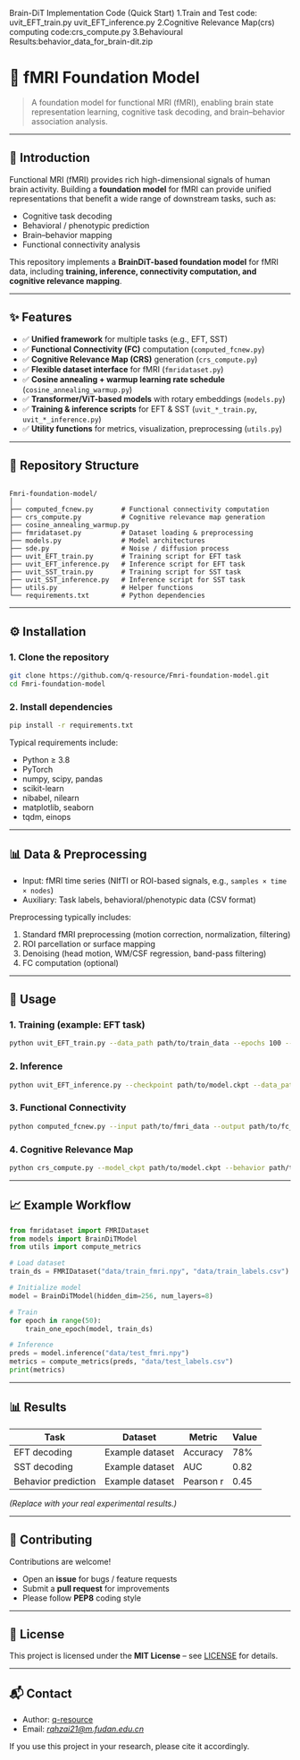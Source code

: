 Brain-DiT Implementation Code (Quick Start)
1.Train and Test code: uvit_EFT_train.py uvit_EFT_inference.py
2.Cognitive Relevance Map(crs) computing code:crs_compute.py
3.Behavioural Results:behavior_data_for_brain-dit.zip

# 🧠 fMRI Foundation Model

> A foundation model for functional MRI (fMRI), enabling brain state representation learning, cognitive task decoding, and brain–behavior association analysis.

---

## 📌 Introduction

Functional MRI (fMRI) provides rich high-dimensional signals of human brain activity. Building a **foundation model** for fMRI can provide unified representations that benefit a wide range of downstream tasks, such as:

- Cognitive task decoding  
- Behavioral / phenotypic prediction  
- Brain–behavior mapping  
- Functional connectivity analysis  

This repository implements a **BrainDiT-based foundation model** for fMRI data, including **training, inference, connectivity computation, and cognitive relevance mapping**.

---

## ✨ Features

- ✅ **Unified framework** for multiple tasks (e.g., EFT, SST)  
- ✅ **Functional Connectivity (FC)** computation (`computed_fcnew.py`)  
- ✅ **Cognitive Relevance Map (CRS)** generation (`crs_compute.py`)  
- ✅ **Flexible dataset interface** for fMRI (`fmridataset.py`)  
- ✅ **Cosine annealing + warmup learning rate schedule** (`cosine_annealing_warmup.py`)  
- ✅ **Transformer/ViT-based models** with rotary embeddings (`models.py`)  
- ✅ **Training & inference scripts** for EFT & SST (`uvit_*_train.py`, `uvit_*_inference.py`)  
- ✅ **Utility functions** for metrics, visualization, preprocessing (`utils.py`)  

---

## 📂 Repository Structure

```

Fmri-foundation-model/
│
├── computed_fcnew.py       # Functional connectivity computation
├── crs_compute.py          # Cognitive relevance map generation
├── cosine_annealing_warmup.py
├── fmridataset.py          # Dataset loading & preprocessing
├── models.py               # Model architectures
├── sde.py                  # Noise / diffusion process
├── uvit_EFT_train.py       # Training script for EFT task
├── uvit_EFT_inference.py   # Inference script for EFT task
├── uvit_SST_train.py       # Training script for SST task
├── uvit_SST_inference.py   # Inference script for SST task
├── utils.py                # Helper functions
└── requirements.txt        # Python dependencies

````

---

## ⚙️ Installation

### 1. Clone the repository

```bash
git clone https://github.com/q-resource/Fmri-foundation-model.git
cd Fmri-foundation-model
````

### 2. Install dependencies

```bash
pip install -r requirements.txt
```

Typical requirements include:

* Python ≥ 3.8
* PyTorch
* numpy, scipy, pandas
* scikit-learn
* nibabel, nilearn
* matplotlib, seaborn
* tqdm, einops

---

## 📊 Data & Preprocessing

* Input: fMRI time series (NIfTI or ROI-based signals, e.g., `samples × time × nodes`)
* Auxiliary: Task labels, behavioral/phenotypic data (CSV format)

Preprocessing typically includes:

1. Standard fMRI preprocessing (motion correction, normalization, filtering)
2. ROI parcellation or surface mapping
3. Denoising (head motion, WM/CSF regression, band-pass filtering)
4. FC computation (optional)

---

## 🚀 Usage

### 1. Training (example: EFT task)

```bash
python uvit_EFT_train.py --data_path path/to/train_data --epochs 100 --lr 1e-4
```

### 2. Inference

```bash
python uvit_EFT_inference.py --checkpoint path/to/model.ckpt --data_path path/to/test_data
```

### 3. Functional Connectivity

```bash
python computed_fcnew.py --input path/to/fmri_data --output path/to/fc_results
```

### 4. Cognitive Relevance Map

```bash
python crs_compute.py --model_ckpt path/to/model.ckpt --behavior path/to/behavior.csv
```

---

## 📈 Example Workflow

```python
from fmridataset import FMRIDataset
from models import BrainDiTModel
from utils import compute_metrics

# Load dataset
train_ds = FMRIDataset("data/train_fmri.npy", "data/train_labels.csv")

# Initialize model
model = BrainDiTModel(hidden_dim=256, num_layers=8)

# Train
for epoch in range(50):
    train_one_epoch(model, train_ds)

# Inference
preds = model.inference("data/test_fmri.npy")
metrics = compute_metrics(preds, "data/test_labels.csv")
print(metrics)
```

---

## 📊 Results

| Task                | Dataset         | Metric    | Value |
| ------------------- | --------------- | --------- | ----- |
| EFT decoding        | Example dataset | Accuracy  | 78%   |
| SST decoding        | Example dataset | AUC       | 0.82  |
| Behavior prediction | Example dataset | Pearson r | 0.45  |

*(Replace with your real experimental results.)*

---

## 🤝 Contributing

Contributions are welcome!

* Open an **issue** for bugs / feature requests
* Submit a **pull request** for improvements
* Please follow **PEP8** coding style

---

## 📜 License

This project is licensed under the **MIT License** – see [LICENSE](LICENSE) for details.

---

## 📬 Contact

* Author: [q-resource](https://github.com/q-resource)
* Email: *rqhzai21@m.fudan.edu.cn*

If you use this project in your research, please cite it accordingly.


